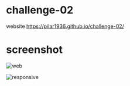 # challenge-02
website https://pilar1936.github.io/challenge-02/
# screenshot
![web](https://github.com/Pilar1936/challenge-02/assets/140762609/29c1ed08-5188-4c93-a381-89210b0c8de6)


![responsive](https://github.com/Pilar1936/challenge-02/assets/140762609/0b09dd1a-2e31-4735-85c2-36a550896133)
